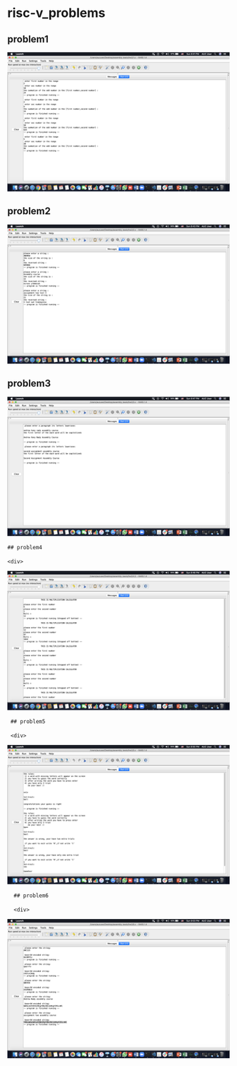 # risc-v_problems

 ## problem1
 <div>
 <img src="1.png "/>
 </div>
 
 
  ## problem2
  
  <div>
 <img src="2.png "/>
 </div>
 
   ## problem3
   
   <div>
 <img src="3.png "/>
 </div>
 
    ## problem4
    
    <div>
 <img src="4.png "/>
 </div>
 
     ## problem5
     
     <div>
 <img src="5.png "/>
 </div>
 
      ## problem6
      
      <div>
 <img src="6.png "/>
 </div>
